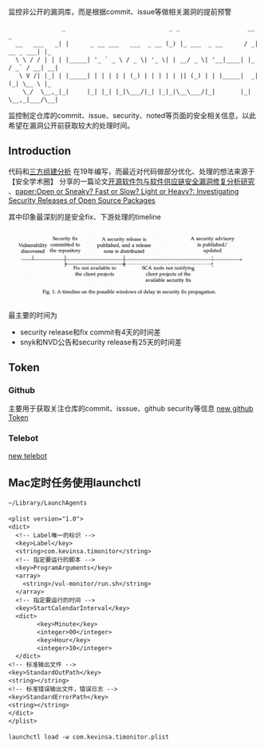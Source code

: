 监控非公开的漏洞库，而是根据commit、issue等做相关漏洞的提前预警

```
               _                             _ _                   __           _   
  __   ___   _| |      _ __ ___   ___  _ __ (_) |_ ___  _ __      / _| __ _ ___| |_
  \ \ / / | | | |_____| '_ ` _ \ / _ \| '_ \| | __/ _ \| '__|____| |_ / _` / __| __|
   \ V /| |_| | |_____| | | | | | (_) | | | | | || (_) | | |_____|  _| (_| \__ \ |_
    \_/  \__,_|_|     |_| |_| |_|\___/|_| |_|_|\__\___/|_|       |_|  \__,_|___/\__|
```

监控制定仓库的commit、issue、security、noted等页面的安全相关信息，以此希望在漏洞公开前获取较大的处理时间。

## Introduction
代码和[三方组建分析](https://github.com/Kevin-sa/security-bom-analyze) 在19年编写，而最近对代码做部分优化、处理的想法来源于【安全学术圈】
分享的一篇论文[开源软件包与软件供应链安全漏洞修复分析研究](https://mp.weixin.qq.com/s/KrmzMMDUPUG7qolPPi8SSg) 、[paper:Open or Sneaky? Fast or Slow? Light or Heavy?:
Investigating Security Releases of Open Source Packages](https://arxiv.org/pdf/2112.06804.pdf)

其中印象最深刻的是安全fix、下游处理的timeline
![](docs/timeline.png)

最主要的时间为
- security release和fix commit有4天的时间差
- snyk和NVD公告和security release有25天的时间差

## Token
### Github
主要用于获取关注仓库的commit、isssue、github security等信息
[new github Token](https://github.com/settings/tokens)

### Telebot
[new telebot](https://cloud.google.com/dialogflow/es/docs/integrations/telegram?hl=zh-cn)


## Mac定时任务使用launchctl
```shell
~/Library/LaunchAgents

<plist version="1.0">
<dict>
  <!-- Label唯一的标识 -->
  <key>Label</key>
  <string>com.kevinsa.timonitor</string>
  <!-- 指定要运行的脚本 -->
  <key>ProgramArguments</key>
  <array>
    <string>/vul-monitor/run.sh</string>
  </array>
  <!-- 指定要运行的时间 -->
  <key>StartCalendarInterval</key>
  <dict>
        <key>Minute</key>
        <integer>00</integer>
        <key>Hour</key>
        <integer>10</integer>
  </dict>
<!-- 标准输出文件 -->
<key>StandardOutPath</key>
<string></string>
<!-- 标准错误输出文件，错误日志 -->
<key>StandardErrorPath</key>
<string></string>
</dict>
</plist>

launchctl load -w com.kevinsa.timonitor.plist
```
